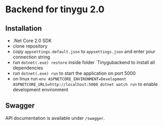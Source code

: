 # Backend for tinygu 2.0

## Installation

* .Net Core 2.0 SDK
* clone repository
* copy `appsettings.default.json` to `appsettings.json` and enter your connection string
* run `dotnet(.exe) restore` inside folder `Tinygubackend to install all dependencies
* run `dotnet(.exe) run` to start the application on port 5000
* on linux run `env ASPNETCORE_ENVIRONMENT=Development ASPNETCORE_URLS=http://localhost:5000 dotnet watch run` to enable development environment

## Swagger

API documentation is available under `/swagger`.

